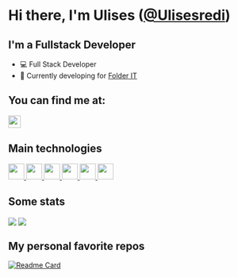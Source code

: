 # Hi there, I'm Ulises ([@Ulisesredi](https://www.linkedin.com/in/ulises-redi-377a52206/))

## I'm a Fullstack Developer
- 💻 Full Stack Developer
- 🔨 Currently developing for [Folder IT](https://folderit.net/)

## You can find me at:

<p>
    <a href="https://www.linkedin.com/in/ulises-redi-377a52206/"><img
            src="https://img.shields.io/badge/linkedin-%230077B5.svg?&style=for-the-badge&logo=linkedin&logoColor=white"
            height=25></a> 
</p>

## Main technologies

<a href="https://reactjs.org/">
    <img height="32" width="32" src="https://cdn.jsdelivr.net/npm/simple-icons@v6/icons/react.svg" />
</a>
<a href="https://redux.js.org/">
    <img height="32" width="32" src="https://cdn.jsdelivr.net/npm/simple-icons@v6/icons/redux.svg" />
</a>
<a href="https://nextjs.org/">
    <img height="32" width="32" src="https://cdn.jsdelivr.net/npm/simple-icons@v6/icons/nextdotjs.svg" />
</a>
<a href="https://www.typescriptlang.org/">
    <img height="32" width="32" src="https://cdn.jsdelivr.net/npm/simple-icons@v6/icons/typescript.svg" />
</a>
<a href="https://www.javascript.com/">
    <img height="32" width="32" src="https://cdn.jsdelivr.net/npm/simple-icons@v6/icons/javascript.svg" />
</a>
<a href="https://nodejs.org/en/">
    <img height="32" width="32" src="https://cdn.jsdelivr.net/npm/simple-icons@v6/icons/nodedotjs.svg" />
</a>

## Some stats

  <img align="center" src="https://github-readme-stats.vercel.app/api?username=Ulisesredi&show_icons=true&theme=tokyonight" />

  <img align="center" src="https://github-readme-stats.vercel.app/api/top-langs/?username=Ulisesredi&layout=compact&theme=tokyonight" />

## My personal favorite repos

[![Readme Card](https://github-readme-stats.vercel.app/api/pin/?username=Ulisesredi&repo=Monthly-Budget&theme=tokyonight)](https://github.com/Ulisesredi/Monthly-Budget)
